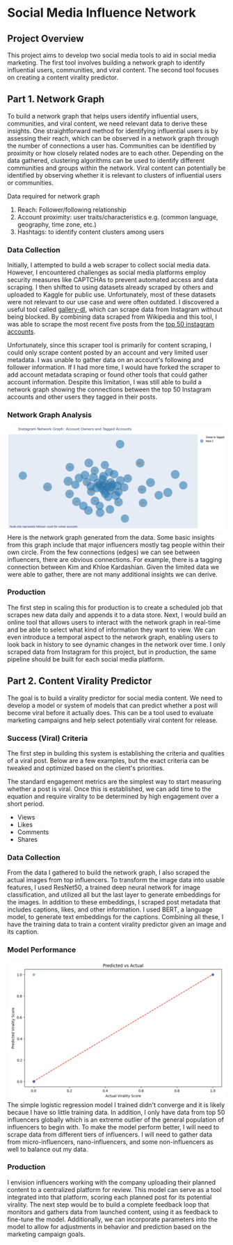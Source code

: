 # Social Media Influence Network

## Project Overview
This project aims to develop two social media tools to aid in social media marketing. The first tool involves building a network graph to identify influential users, communities, and viral content. The second tool focuses on creating a content virality predictor.

## Part 1. Network Graph

To build a network graph that helps users identify influential users, communities, and viral content, we need relevant data to derive these insights. One straightforward method for identifying influential users is by assessing their reach, which can be observed in a network graph through the number of connections a user has. Communities can be identified by proximity or how closely related nodes are to each other. Depending on the data gathered, clustering algorithms can be used to identify different communities and groups within the network. Viral content can potentially be identified by observing whether it is relevant to clusters of influential users or communities.

Data required for network graph
1. Reach: Follower/following relationship
2. Account proximity: user traits/characteristics e.g. (common language, geography, time zone, etc.)
3. Hashtags: to identify content clusters among users

### Data Collection

Initially, I attempted to build a web scraper to collect social media data. However, I encountered challenges as social media platforms employ security measures like CAPTCHAs to prevent automated access and data scraping. I then shifted to using datasets already scraped by others and uploaded to Kaggle for public use. Unfortunately, most of these datasets were not relevant to our use case and were often outdated. I discovered a useful tool called [gallery-dl](https://github.com/mikf/gallery-dl), which can scrape data from Instagram without being blocked. By combining data scraped from Wikipedia and this tool, I was able to scrape the most recent five posts from the  [top 50 instagram accounts](https://en.wikipedia.org/wiki/List_of_most-followed_Instagram_accounts).

Unfortunately, since this scraper tool is primarily for content scraping, I could only scrape content posted by an account and very limited user metadata. I was unable to gather data on an account's following and follower information. If I had more time, I would have forked the scraper to add account metadata scraping or found other tools that could gather account information. Despite this limitation, I was still able to build a network graph showing the connections between the top 50 Instagram accounts and other users they tagged in their posts.

### Network Graph Analysis

![Social Media Network Graph](social_media_network_graph.png)
Here is the network graph generated from the data. Some basic insights from this graph include that major influencers mostly tag people within their own circle. From the few connections (edges) we can see between influencers, there are obvious connections. For example, there is a tagging connection between Kim and Khloe Kardashian. Given the limited data we were able to gather, there are not many additional insights we can derive.

### Production
The first step in scaling this for production is to create a scheduled job that scrapes new data daily and appends it to a data store. Next, I would build an online tool that allows users to interact with the network graph in real-time and be able to select what kind of information they want to view. We can even introduce a temporal aspect to the network graph, enabling users to look back in history to see dynamic changes in the network over time. I only scraped data from Instagram for this project, but in production, the same pipeline should be built for each social media platform. 

## Part 2. Content Virality Predictor

The goal is to build a virality predictor for social media content. We need to develop a model or system of models that can predict whether a post will become viral before it actually does. This can be a tool used to evaluate marketing campaigns and help select potentially viral content for release.

### Success (Viral) Criteria

The first step in building this system is establishing the criteria and qualities of a viral post. Below are a few examples, but the exact criteria can be tweaked and optimized based on the client's priorities.

The standard engagement metrics are the simplest way to start measuring whether a post is viral. Once this is established, we can add time to the equation and require virality to be determined by high engagement over a short period.
- Views
- Likes
- Comments
- Shares

### Data Collection
From the data I gathered to build the network graph, I also scraped the actual images from top influencers. To transform the image data into usable features, I used ResNet50, a trained deep neural network for image classification, and utilized all but the last layer to generate embeddings for the images. In addition to these embeddings, I scraped post metadata that includes captions, likes, and other information. I used BERT, a language model, to generate text embeddings for the captions. Combining all these, I have the training data to train a content virality predictor given an image and its caption.

### Model Performance
![Model Training Performance Graph](model_training_performance.png)
The simple logistic regression model I trained didn't converge and it is likely becaue I have so little training data. In addition, I only have data from top 50 influencers globally which is an extreme outlier of the general population of influencers to begin with. To make the model perform better, I will need to scrape data from different tiers of influencers. I will need to gather data from micro-influencers, nano-influencers, and some non-influencers as well to balance out my data.

### Production
I envision influencers working with the company uploading their planned content to a centralized platform for review. This model can serve as a tool integrated into that platform, scoring each planned post for its potential virality. The next step would be to build a complete feedback loop that monitors and gathers data from launched content, using it as feedback to fine-tune the model. Additionally, we can incorporate parameters into the model to allow for adjustments in behavior and prediction based on the marketing campaign goals.
